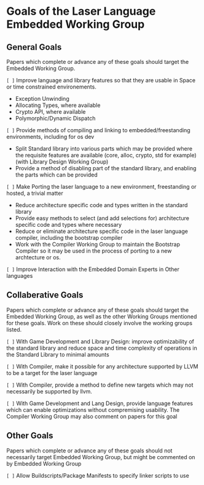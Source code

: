 # Goals of the Laser Language Embedded Working Group

## General Goals

Papers which complete or advance any of these goals should target the Embedded Working Group.

`[ ]` Improve language and library features so that they are usable in Space or time constrained environements. 
* Exception Unwinding 
* Allocating Types, where available
* Crypto API, where available
* Polymorphic/Dynamic Dispatch

`[ ]` Provide methods of compiling and linking to embedded/freestanding environments, including for os dev
* Split Standard library into various parts which may be provided where the requisite features are available (core, alloc, crypto, std for example) (with Library Design Working Group)
* Provide a method of disabling part of the standard library, and enabling the parts which can be provided

`[ ]` Make Porting the laser language to a new environment, freestanding or hosted, a trivial matter
* Reduce architecture specific code and types written in the standard library
* Provide easy methods to select (and add selections for) architecture specific code and types where necessary
* Reduce or eliminate architecture specific code in the laser language compiler, including the bootstrap compiler
* Work with the Compiler Working Group to maintain the Bootstrap Compiler so it may be used in the process of porting to a new archtecture or os.

`[ ]` Improve Interaction with the Embedded Domain Experts in Other languages

## Collaberative Goals

Papers which complete or advance any of these goals should target the Embedded Working Group, as well as the other Working Groups mentioned for these goals. 
Work on these should closely involve the working groups listed. 

`[ ]` With Game Development and Library Design: improve optimizability of the standard library and reduce space and time complexity of operations in the Standard Library to minimal amounts

`[ ]` With Compiler, make it possible for any architecture supported by LLVM to be a target for the laser language

`[ ]` With Compiler, provide a method to define new targets which may not necessarily be supported by llvm. 

`[ ]` With Game Development and Lang Design, provide language features which can enable optimizations without compremising usability. The Compiler Working Group may also comment on papers for this goal

## Other Goals

Papers which complete or advance any of these goals should not necessarily target Embedded Working Group, but might be commented on by Embedded Working Group

`[ ]` Allow Buildscripts/Package Manifests to specify linker scripts to use



